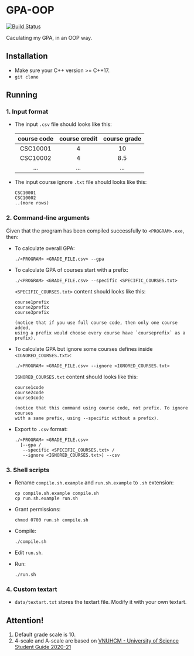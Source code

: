 # GPA-OOP

[![Build Status](https://travis-ci.com/trhgquan/GPA-OOP.svg?branch=master)](https://travis-ci.com/trhgquan/GPA-OOP)

Caculating my GPA, in an OOP way.

## Installation
- Make sure your C++ version >= C++17.
- `git clone`

## Running
### 1. Input format
- The input `.csv` file should looks like this:

  |course code|course credit|course grade|
  |:---------:|:-----------:|:----------:|
  |CSC10001|4|10
  |CSC10002|4|8.5
  |...|...|...

- The input course ignore `.txt` file should looks like this:
  ```text
  CSC10001
  CSC10002
  ..(more rows)
  ```

### 2. Command-line arguments
Given that the program has been compiled successfully to `<PROGRAM>.exe`, then:
- To calculate overall GPA:
  ```shell
  ./<PROGRAM> <GRADE_FILE.csv> --gpa
  ```
- To calculate GPA of courses start with a prefix: 
  ```shell
  ./<PROGRAM> <GRADE_FILE.csv> --specific <SPECIFIC_COURSES.txt>
  ```

  `<SPECIFIC_COURSES.txt>` content should looks like this:
  ```
  course1prefix
  course2prefix
  course3prefix

  (notice that if you use full course code, then only one course added,
  using a prefix would choose every course have `courseprefix` as a prefix).
  ```
- To calculate GPA but ignore some courses defines inside 
  `<IGNORED_COURSES.txt>`:
  ```shell
  ./<PROGRAM> <GRADE_FILE.csv> --ignore <IGNORED_COURSES.txt>
  ```

  `IGNORED_COURSES.txt` content should looks like this:
  ```
  course1code
  course2code
  course3code

  (notice that this command using course code, not prefix. To ignore courses
  with a same prefix, using --specific without a prefix).
  ```
- Export to `.csv` format:
  ```shell
  ./<PROGRAM> <GRADE_FILE.csv> 
    [--gpa / 
     --specific <SPECIFIC_COURSES.txt> / 
     --ignore <IGNORED_COURSES.txt>] --csv
  ```

### 3. Shell scripts
- Rename `compile.sh.example` and `run.sh.example` to `.sh` extension:
  ```shell
  cp compile.sh.example compile.sh
  cp run.sh.example run.sh
  ```

- Grant permissions:
  ```shell
  chmod 0700 run.sh compile.sh
  ```

- Compile:
  ```shell
  ./compile.sh
  ```

- Edit `run.sh`.

- Run:
  ```shell
  ./run.sh
  ```
### 4. Custom textart
- `data/textart.txt` stores the textart file. Modify it with your own textart.

## Attention!
1. Default grade scale is 10.
2. 4-scale and A-scale are based on [VNUHCM - 
  University of Science Student Guide 2020-21](https://www.hcmus.edu.vn/component/content/article/124-cong-tac-sinh-vien/thong-tin-danh-cho-tan-sinh-vien/3323-so-tay-sinh-vien-nam-hoc-2020-2021?Itemid=437)
